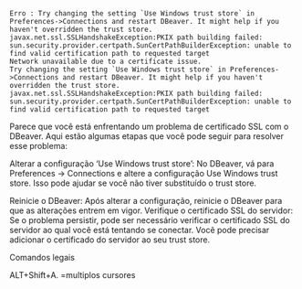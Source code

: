 ## 


    Erro : Try changing the setting `Use Windows trust store` in Preferences->Connections and restart DBeaver. It might help if you haven't overridden the trust store.
    javax.net.ssl.SSLHandshakeException:PKIX path building failed: sun.security.provider.certpath.SunCertPathBuilderException: unable to find valid certification path to requested target
    Network unavailable due to a certificate issue.
    Try changing the setting `Use Windows trust store` in Preferences->Connections and restart DBeaver. It might help if you haven't overridden the trust store.
    javax.net.ssl.SSLHandshakeException:PKIX path building failed: sun.security.provider.certpath.SunCertPathBuilderException: unable to find valid certification path to requested target

Parece que você está enfrentando um problema de certificado SSL com o DBeaver. Aqui estão algumas etapas que você pode seguir para resolver esse problema:

Alterar a configuração ‘Use Windows trust store’: No DBeaver, vá para Preferences -> Connections e altere a configuração Use Windows trust store. Isso pode ajudar se você não tiver substituído o trust store.


Reinicie o DBeaver: Após alterar a configuração, reinicie o DBeaver para que as alterações entrem em vigor.
Verifique o certificado SSL do servidor: Se o problema persistir, pode ser necessário verificar o certificado SSL do servidor ao qual você está tentando se conectar. Você pode precisar adicionar o certificado do servidor ao seu trust store.


Comandos legais  

 ALT+Shift+A.  =multiplos cursores